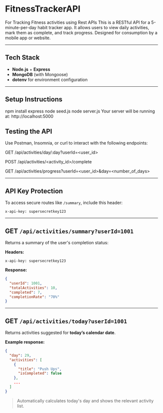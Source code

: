 # FitnessTrackerAPI
For Tracking Fitness activities using Rest APIs
This is a RESTful API for a 5-minute-per-day habit tracker app. It allows users to view daily activities, mark them as complete, and track progress. Designed for consumption by a mobile app or website.

---

## Tech Stack

- **Node.js** + **Express**
- **MongoDB** (with Mongoose)
- **dotenv** for environment configuration

---

## Setup Instructions
npm install express 
node seed.js
node server.js
Your server will be running at: http://localhost:5000

## Testing the API
Use Postman, Insomnia, or curl to interact with the following endpoints:

GET /api/activities/day/:day?userId=<user_id>

POST /api/activities/<activity_id>/complete

GET /api/activities/progress?userId=<user_id>&day=<number_of_days>



---

## API Key Protection

To access secure routes like `/summary`, include this header:

```
x-api-key: supersecretkey123
```

---

## GET `/api/activities/summary?userId=1001`

Returns a summary of the user's completion status:

**Headers:**
```
x-api-key: supersecretkey123
```

**Response:**
```json
{
  "userId": 1001,
  "totalActivities": 10,
  "completed": 7,
  "completionRate": "70%"
}
```


---

## GET `/api/activities/today?userId=1001`

Returns activities suggested for **today’s calendar date**.

**Example response:**
```json
{
  "day": 29,
  "activities": [
    {
      "title": "Push Ups",
      "isCompleted": false
    },
    ...
  ]
}
```

> Automatically calculates today's day and shows the relevant activity list.
